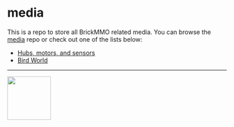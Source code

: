 # media

<style>@import url("//readme.codeadam.ca/readme.css");</style>

This is a repo to store all BrickMMO related media. You can browse the [media]() repo or check out one of the lists below:

- [Hubs, motors, and sensors](sensors-motors)
- [Bird World](bird-world)

---

<a href="https://brickmmo.com">
<img src="https://brickmmo.com/images/brickmmo-logo-horizontal.jpg" width="100">
</a>
